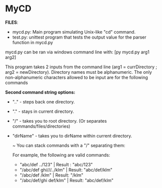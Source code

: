 # MyCD
**FILES**:
- mycd.py: Main program simulating Unix-like "cd" command. 
- test.py: unittest program that tests the output value for the parser function in mycd.py

mycd.py can be ran via windows command line with: [py mycd.py arg1 arg2]

This program takes 2 inputs from the command line (arg1 = currDirectory ; arg2 = newDirectory). Directory names must be alphanumeric. The only non-alphanumeric characters allowed to be input are for the following commands

**Second command string options:**
- ".." - steps back one directory.
- "." - stays in current directory.
- "/" - takes you to root directory. (Or separates commands/files/directories)
- "dirName" - takes you to dirName within current directory.
   
   ~ You can stack commands with a "/" separating them:
   
   For example, the following are valid commands:
   - "abc/def ../123" | Result : "abc/123"
   - "/abc/def ghi///../klm" | Result: "abc/def/klm"
   - "/abc/def /klm" | Result: "/klm"
   - "/abc/def/ghi def/klm" | Result: "abc/def/klm"
   

